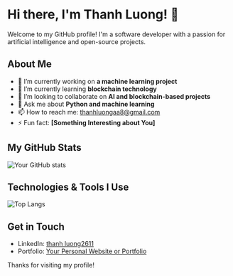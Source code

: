 # Hi there, I'm Thanh Luong! 👋

Welcome to my GitHub profile! I'm a software developer with a passion for artificial intelligence and open-source projects.

## About Me

- 🔭 I’m currently working on **a machine learning project**
- 🌱 I’m currently learning **blockchain technology**
- 👯 I’m looking to collaborate on **AI and blockchain-based projects**
- 💬 Ask me about **Python and machine learning**
- 📫 How to reach me: thanhluongaa8@gmail.com
- ⚡ Fun fact: **[Something Interesting about You]**

## My GitHub Stats

![Your GitHub stats](https://github-readme-stats.vercel.app/api?username=your-username&show_icons=true&theme=radical)

## Technologies & Tools I Use

![Top Langs](https://github-readme-stats.vercel.app/api/top-langs/?username=your-username&layout=compact&theme=radical)

## Get in Touch

- LinkedIn: [thanh luong2611](https://www.linkedin.com/in/thanh-luong2611)
- Portfolio: [Your Personal Website or Portfolio](https://your-website.com)

Thanks for visiting my profile!
